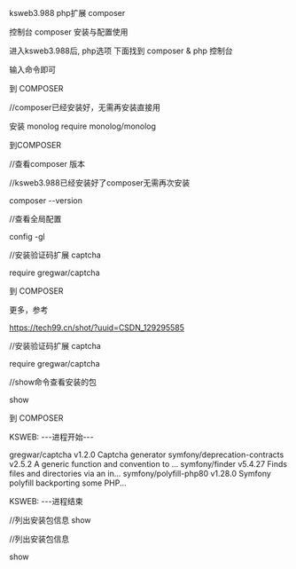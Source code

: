 
ksweb3.988   php扩展  composer

控制台 composer 安装与配置使用

进入ksweb3.988后, php选项 下面找到 composer & php 控制台

输入命令即可

到 COMPOSER

//composer已经安装好，无需再安装直接用

安装 monolog
require monolog/monolog

到COMPOSER

//查看composer 版本

//ksweb3.988已经安装好了composer无需再次安装

composer --version

//查看全局配置

config -gl

//安装验证码扩展 captcha

require gregwar/captcha

到 COMPOSER

更多，参考

https://tech99.cn/shot/?uuid=CSDN_129295585



//安装验证码扩展 captcha

require gregwar/captcha



//show命令查看安装的包

show

到 COMPOSER


KSWEB: ---进程开始---

gregwar/captcha v1.2.0 Captcha generator
symfony/deprecation-contracts v2.5.2 A generic function and convention to ...
symfony/finder v5.4.27 Finds files and directories via an in...
symfony/polyfill-php80 v1.28.0 Symfony polyfill backporting some PHP...

KSWEB: ---进程结束

//列出安装包信息
     show     


//列出安装包信息

show
